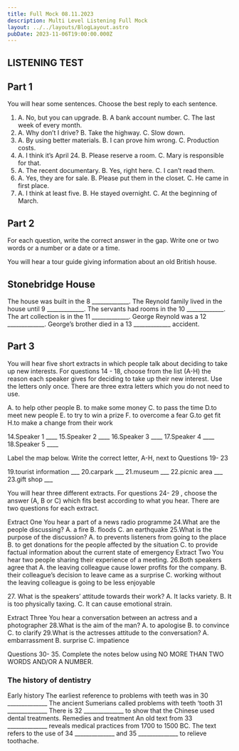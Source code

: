 ```yaml
---
title: Full Mock 08.11.2023
description: Multi Level Listening Full Mock
layout: ../../layouts/BlogLayout.astro
pubDate: 2023-11-06T19:00:00.000Z
---
```


## LISTENING TEST

## Part 1

You will hear some sentences. Choose the best reply to each sentence.

1. A. No, but you can upgrade.
   B. A bank account number.
   C. The last week of every month.
2. A. Why don’t I drive?
   B. Take the highway.
   C. Slow down.
3. A. By using better materials.
   B. I can prove him wrong.
   C. Production costs.
4. A. I think it’s April 24.
   B. Please reserve a room.
   C. Mary is responsible for that.
5. A. The recent documentary.
   B. Yes, right here.
   C. I can’t read them.
6. A. Yes, they are for sale.
   B. Please put them in the closet.
   C. He came in first place.
7. A. I think at least five.
   B. He stayed overnight.
   C. At the beginning of March.

## Part 2

For each question, write the correct answer in the gap. Write one or two words or a
number or a date or a time.

You will hear a tour guide giving information about an old British house.

## Stonebridge House

The house was built in the 8 \_\_\_\_\_\_\_\_\_\_\_\_\_.
The Reynold family lived in the house until 9 \_\_\_\_\_\_\_\_\_\_\_\_\_.
The servants had rooms in the 10 \_\_\_\_\_\_\_\_\_\_\_\_\_.
The art collection is in the 11 \_\_\_\_\_\_\_\_\_\_\_\_\_.
George Reynold was a 12 \_\_\_\_\_\_\_\_\_\_\_\_\_.
George’s brother died in a 13 \_\_\_\_\_\_\_\_\_\_\_\_\_ accident.

## Part 3

You will hear five short extracts in which people talk about deciding to take up new
interests. For questions 14 - 18, choose from the list (A-H) the reason each speaker gives
for deciding to take up their new interest. Use the letters only once. There are three extra
letters which you do not need to use.

A. to help other people
B. to make some money
C. to pass the time
D.to meet new people
E. to try to win a prize
F. to overcome a fear
G.to get fit
H.to make a change from their work

14.Speaker 1 \_\_\_\_
15.Speaker 2 \_\_\_\_
16.Speaker 3 \_\_\_\_
17.Speaker 4 \_\_\_\_
18.Speaker 5 \_\_\_\_

Label the map below. Write the correct letter, A-H, next to Questions 19- 23

19.tourist information \_\_\_
20.carpark \_\_\_
21.museum \_\_\_
22.picnic area \_\_\_
23.gift shop \_\_\_

You will hear three different extracts. For questions 24- 29 , choose the answer (A, В or C)
which fits best according to what you hear. There are two questions for each extract.


Extract One
You hear a part of a news radio programme
24.What are the people discussing?
A. a fire
B. floods
C. an earthquake
25.What is the purpose of the discussion?
A. to prevents listeners from going to the place
B. to get donations for the people affected by the situation
C. to provide factual information about the current state of emergency
Extract Two
You hear two people sharing their experience of a meeting.
26.Both speakers agree that
A. the leaving colleague cause lower profits for the company.
B. their colleague’s decision to leave came as a surprise
C. working without the leaving colleague is going to be less enjoyable

27\. What is the speakers’ attitude towards their work?
A. It lacks variety.
B. It is too physically taxing.
C. It can cause emotional strain.


Extract Three
You hear a conversation between an actress and a photographer
28.What is the aim of the man?
A. to apologise
B. to convince
C. to clarify
29.What is the actresses attitude to the conversation?
A. embarrassment
B. surprise
C. impatience

Questions 30- 35. Complete the notes below using NO MORE THAN TWO WORDS AND/OR
A NUMBER.

### The history of dentistry

Early history
The earliest reference to problems with teeth was in 30 \_\_\_\_\_\_\_\_\_\_\_\_\_\_ The ancient
Sumerians called problems with teeth ‘tooth 31 \_\_\_\_\_\_\_\_\_\_\_\_\_\_
There is 32 \_\_\_\_\_\_\_\_\_\_\_\_\_\_ to show that the Chinese used dental treatments.
Remedies and treatment
An old text from 33 \_\_\_\_\_\_\_\_\_\_\_\_\_\_ reveals medical practices from 1700 to 1500 BC.
The text refers to the use of 34 \_\_\_\_\_\_\_\_\_\_\_\_\_\_ and 35 \_\_\_\_\_\_\_\_\_\_\_\_\_\_ to relieve
toothache.
